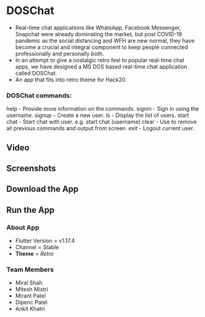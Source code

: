 # DOSChat 
* Real-time chat applications like WhatsApp, Facebook Messenger, Snapchat were already dominating the market, but post COVID-19 pandemic as the social distancing and WFH are new normal, they have become a crucial and integral component to keep people connected professionally and personally both. 
* In an attempt to give a nostalgic retro feel to popular real-time chat apps, we have designed a MS DOS based real-time chat application called DOSChat. 
* An app that fits into retro theme for Hack20.

### DOSChat commands:
help - Provide more information on the commands.
 signin - Sign in using the username.
 signup - Create a new user.
 ls - Display the list of users.
start chat - Start chat with user. e.g. start chat (username)
clear - Use to remove all previous commands and output from screen.
exit - Logout current user.

## Video

## Screenshots

## Download the App

## Run the App

### About App
* Flutter Version = v1.17.4
* Channel = Stable
* **Theme** = *Retro*

### Team Members
* Miral Shah
* Mitesh Mistri
* Mirant Patel
* Dipenc Patel
* Ankit Khatri
